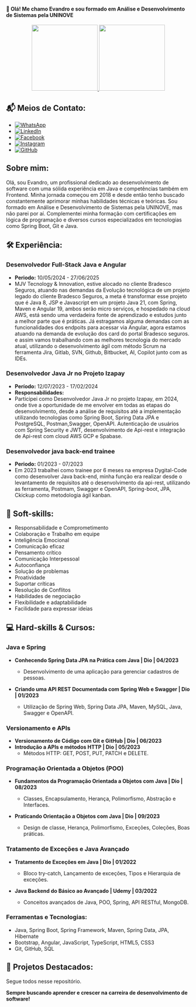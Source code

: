 <h4> 👋 Olá! Me chamo Evandro e sou formado em Análise e Desenvolvimento de Sistemas pela UNINOVE</h4>

<div align="center">
  <a href="https://github.com/Evandrolds">
    <img height="180em" src="https://github-readme-stats.vercel.app/api/top-langs/?username=Evandrolds&layout=compact&langs_count=10&theme=dracula"/>
    <img height="180em" src="https://github-readme-stats.vercel.app/api?username=Evandrolds&show_icons=true&theme=dracula&include_all_commits=true&count_private=true"/>
  </a>
</div>

## 📬 Meios de Contato:

<ul>
  <li><a href="https://wa.me/5511997971741"><img src="https://img.shields.io/badge/WhatsApp-25D366?style=for-the-badge&logo=whatsapp&logoColor=white" alt="WhatsApp"></a></li>
  <li><a href="https://www.linkedin.com/in/evandrolds/"><img src="https://img.shields.io/badge/LinkedIn-0077B5?style=for-the-badge&logo=linkedin&logoColor=white" alt="LinkedIn"></a></li>
  <li><a href="https://www.facebook.com/evandrolimadasilva.silva"><img src="https://img.shields.io/badge/Facebook-1877F2?style=for-the-badge&logo=facebook&logoColor=white" alt="Facebook"></a></li>
  <li><a href="https://www.instagram.com/evandro.ds/"><img src="https://img.shields.io/badge/Instagram-E4405F?style=for-the-badge&logo=instagram&logoColor=white" alt="Instagram"></a></li>
  <li><a href="https://www.github.com/Evandrolds"><img src="https://img.shields.io/badge/GitHub-100000?style=for-the-badge&logo=github&logoColor=white" alt="GitHub"></a></li>
</ul>

## Sobre mim:

Olá, sou Evandro, um profissional dedicado ao desenvolvimento de software com uma sólida experiência em Java e competências também em Frontend. Minha jornada começou em 2018 e desde então tenho buscado constantemente aprimorar minhas habilidades técnicas e teóricas. Sou formado em Análise e Desenvolvimento de Sistemas pela UNINOVE, mas não parei por aí. Complementei minha formação com certificações em lógica de programação e diversos cursos especializados em tecnologias como Spring Boot, Git e Java.

## 🛠️ Experiência:
### Desenvolvedor Full-Stack Java e Angular
- **Periodo:** 10/05/2024 - 27/06/2025
- MJV Tecnology & Innovation, estive alocado no cliente Bradesco Seguros, atuando nas demandas da Evolução tecnológica de um projeto legado do cliente  Bradesco   Seguros, a meta é transformar esse projeto que é Java 8, JSP e Javascript em um projeto Java 21, com Spring, Maven e Angular 19, ambos serão micro serviços, e hospedado na cloud AWS, está sendo uma verdadeira fonte de aprendizado e estudos junto a  melhor parte que é práticas. 
Já estragamos alguma demandas com as funcionalidades dos endpoits para acessar via Angular, agora estamos atuando na demanda de evolução dos card do portal Bradesco seguros. e assim vamos trabalhando com as melhores tecnologia do mercado atual, utilizando o desenvolvimento ágil com método Scrum na ferramenta Jira, Gitlab, SVN, Github, Bitbucket, AI, Copilot junto com as IDEs.  



### Desenvolvedor Java Jr no Projeto Izapay
- **Período:** 12/07/2023 - 17/02/2024
- **Responsabilidades:**
- Participei como Desenvolvedor Java Jr no projeto Izapay, em 2024, onde tive a oportunidade de me envolver em todas as etapas do desenvolvimento, desde a análise de requisitos até a implementação utilizando tecnologias como Spring Boot, Spring Data JPA e PostgreSQL, Postman,Swagger, OpenAPI. Autenticação de usuários com Spring Security e JWT, desenvolvimento de Api-rest e integração de Api-rest com cloud AWS GCP e Spabase.

### Desenvolvedor java back-end trainee
- **Periodo:** 01/2023 - 07/2023
- Em 2023 trabalhei como trainee por 6 meses na empresa  Dygital-Code como desenvolver Java back-end, minha função era realizar desde o levantamento de requisitos até o desenvolvimento da api-rest, utilizando as ferramenta, Postmam, Swagger e OpenAPI, Spring-boot, JPA, Ckickup como metodologia ágil  kanban.

## 🌟 Soft-skills:

- Responsabilidade e Comprometimento
- Colaboração e Trabalho em equipe
- Inteligência Emocional
- Comunicação eficaz
- Pensamento crítico
- Comunicação Interpessoal
- Autoconfiança
- Solução de problemas
- Proatividade
- Suportar críticas
- Resolução de Conflitos
- Habilidades de negociação
- Flexibilidade e adaptabilidade
- Facilidade para expressar ideias

## 💻 Hard-skills & Cursos:

### Java e Spring
- **Conhecendo Spring Data JPA na Prática com Java | Dio | 04/2023**
  - Desenvolvimento de uma aplicação para gerenciar cadastros de pessoas.

- **Criando uma API REST Documentada com Spring Web e Swagger | Dio | 01/2023**
  - Utilização de Spring Web, Spring Data JPA, Maven, MySQL, Java, Swagger e OpenAPI.

### Versionamento e APIs
- **Versionamento de Código com Git e GitHub | Dio | 06/2023**
- **Introdução a APIs e métodos HTTP | Dio | 05/2023**
  - Métodos HTTP: GET, POST, PUT, PATCH e DELETE.

### Programação Orientada a Objetos (POO)
- **Fundamentos da Programação Orientada a Objetos com Java | Dio | 08/2023**
  - Classes, Encapsulamento, Herança, Polimorfismo, Abstração e Interfaces.

- **Praticando Orientação a Objetos com Java | Dio | 09/2023**
  - Design de classe, Herança, Polimorfismo, Exceções, Coleções, Boas práticas.

### Tratamento de Exceções e Java Avançado
- **Tratamento de Exceções em Java | Dio | 01/2022**
  - Bloco try-catch, Lançamento de exceções, Tipos e Hierarquia de exceções.

- **Java Backend do Básico ao Avançado | Udemy | 03/2022**
  - Conceitos avançados de Java, POO, Spring, API RESTful, MongoDB.

### Ferramentas e Tecnologias:
- Java, Spring Boot, Spring Framework, Maven, Spring Data, JPA, Hibernate
- Bootstrap, Angular, JavaScript, TypeScript, HTML5, CSS3
- Git, GitHub, SQL

## 🚀 Projetos Destacados:
Segue todos nesse repositório.

**Sempre buscando aprender e crescer na carreira de desenvolvimento de software!**

